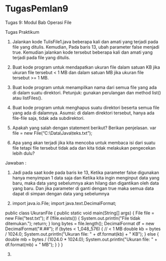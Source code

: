 # TugasPemlan9
Tugas 9: Modul Bab Operasi File

Tugas Praktikum
1. Jalankan kode TulisFile1.java beberapa kali dan amati yang terjadi pada file yang
ditulis. Kemudian, Pada baris 13, ubah parameter false menjadi true. Kemudian
jalankan kode tersebut beberapa kali dan amati yang terjadi pada file yang ditulis.
2. Buat kode program untuk mendapatkan ukuran file dalam satuan KB jika ukuran
file tersebut < 1 MB dan dalam satuan MB jika ukuran file tersebut >= 1 MB.

3. Buat kode program untuk menampilkan nama dari semua file yang ada di dalam
suatu direktori. Petunjuk: gunakan perulangan dan method list() atau
listFiles().
4. Buat kode program untuk menghapus suatu direktori beserta semua file yang ada
di dalamnya. Asumsi: di dalam direktori tersebut, hanya ada file-file saja, tidak ada
subdirektori.
5. Apakah yang salah dengan statement berikut? Berikan penjelasan.
var file = new File(“C:\Data\Java\teks.txt”);
6. Apa yang akan terjadi jika kita mencoba untuk membaca isi dari suatu file tetapi
file tersebut tidak ada dan kita tidak melakukan pengecekan lebih dulu?

Jawaban :
1. Jadi pada saat kode pada baris ke 13, Ketika parameter false digunakan hanya menyimpan 1 data saja dan Ketika kita ingin menginput data yang baru, maka data yang sebelumnya akan hilang dan digantikan oleh data yang baru. Dan jika parameter di ganti dengan true maka semua data dapat di simpan dengan data yang sebelumnya

2. import java.io.File;
import java.text.DecimalFormat;

public class UkuranFile {
    public static void main(String[] args) {
        File file = new File("test.txt");
        if (!file.exists()) {
            System.out.println("File tidak ditemukan.");
            return;
        }
        long bytes = file.length();
        DecimalFormat df = new DecimalFormat("#.##");
        if (bytes < 1_048_576) { // < 1 MB
            double kb = bytes / 1024.0;
            System.out.println("Ukuran file: " + df.format(kb) + " KB");
        } else {
            double mb = bytes / (1024.0 * 1024.0);
            System.out.println("Ukuran file: " + df.format(mb) + " MB");
        }
    }
}

3.
